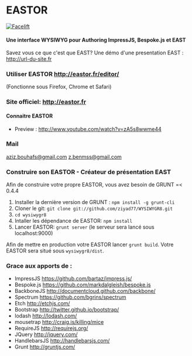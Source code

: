 EASTOR
=======

[![Facelift](https://f.cloud.github.com/assets/1009003/515405/f1003c6a-be74-11e2-84b9-14776c652afb.png)](http://strut.io)

#### Une interface WYSIWYG pour Authoring ImpressJS, Bespoke.js et EAST ####

Savez vous ce que c'est que EAST?  Une démo d'une presentation EAST : http://url-du-site.fr

### Utiliser EASTOR http://eastor.fr/editor/
(Fonctionne sous Firefox, Chrome et Safari)

### Site officiel: http://eastor.fr ###

#### Connaitre EASTOR
* Preview : http://www.youtube.com/watch?v=zA5s8wwme44


### Mail ###
aziz.bouhafs@gmail.com
z.benmss@gmail.com

### Construire son EASTOR - Créateur de présentation EAST ###
Afin de construire votre propre EASTOR, vous avez besoin de GRUNT =< 0.4.4


1. Installer la dernière version de GRUNT : `npm install -g grunt-cli`
2. Cloner le git: `git clone git://github.com/ziyad77/WYSIWYGR8.git`
3. `cd wysiwygr8`
4. Intaller les dépendance de EASTOR: `npm install`
5. Lancer EASTOR: `grunt server` (le serveur sera lancé sous localhost:9000)

Afin de mettre en production votre EASTOR lancer `grunt build`.
Votre EASTOR sera situé sous `wysiwygr8/dist`.


### Grace aux apports de : ###

* ImpressJS https://github.com/bartaz/impress.js/
* Bespoke.js https://github.com/markdalgleish/bespoke.js
* BackboneJS http://documentcloud.github.com/backbone/
* Spectrum https://github.com/bgrins/spectrum
* Etch http://etchjs.com/
* Bootstrap http://twitter.github.io/bootstrap/
* lodash http://lodash.com/
* mousetrap http://craig.is/killing/mice
* RequireJS http://requirejs.org/
* JQuery http://jquery.com/
* HandlebarsJS http://handlebarsjs.com/
* Grunt http://gruntjs.com/
